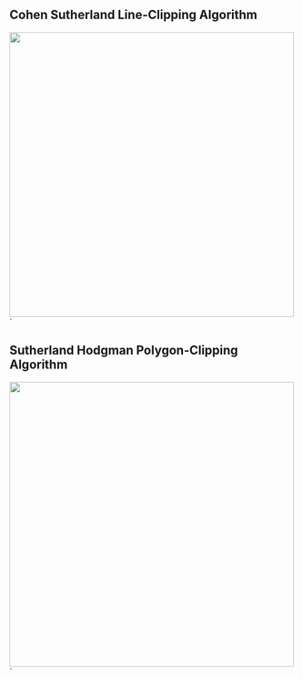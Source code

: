 ## Cohen Sutherland Line-Clipping Algorithm
<img src="https://lh6.googleusercontent.com/B3t3RUtyY7O4dDxCp3267eKEWg8yoMHgRv80jLgI1-bTA4uKfMPUapMWJmwk9Jrbq5PfoCQwilT9ICXh2iwGiE-fFTrkllJhwxjT4-PQgMfC54eFgmg3uziymAI-f4bUJq_09RzM" width="500" height="500" />`

## Sutherland Hodgman Polygon-Clipping Algorithm
<img src="https://lh6.googleusercontent.com/PRD6NkYYJCg7ZrLCxJjxDgtm9LSVPb3ZBZC3b8vxpTGyGvDUtWmPOCSFtlOveULugixNr3Ts_oFmJvjXhct_XVZ7UNtV419gM8Petb8vcBVwqYoOG0hw6r_Jdrr8i10U0v30D4Em" width="500" height="500" />`
